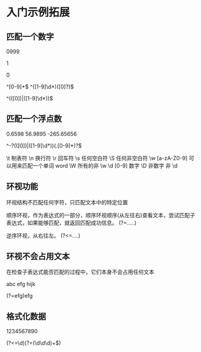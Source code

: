 # 入门示例拓展

## 匹配一个数字

0999

1

0

^[0-9]+$  ^([1-9]\d*)([0]?)$

^(([0])|([1-9]\d*))$

## 匹配一个浮点数

0.6598
56.9895
-265.65656

^-?(([0])|([1-9]\d*))(\.[0-9]*)?$

\t 制表符
\n 换行符
\r 回车符
\s 任何空白符
\S 任何非空白符
\w [a-zA-Z0-9] 可以用来匹配一个单词 word
\W 所有的非 \w
\d [0-9] 数字
\D 非数字 非 \d

## 环视功能

环视结构不匹配任何字符，只匹配文本中的特定位置

顺序环视，作为表达式的一部分，顺序环视顺序(从左往右)查看文本，尝试匹配子表达式，如果能够匹配，就返回匹配成功信息。
(?=.....)

逆序环视，从右往左。
(?<=....)

## 环视不会占用文本

在检查子表达式能否匹配的过程中，它们本身不会占用任何文本

abc efg hijk

(?=efg)efg

## 格式化数据

1234567890

(?<=\d)(?=(\d\d\d)+$)